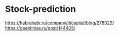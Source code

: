 # Stock-prediction
https://habrahabr.ru/company/iticapital/blog/278023/
https://geektimes.ru/post/144405/